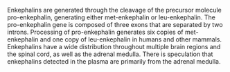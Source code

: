 Enkephalins are generated through the cleavage of the precursor molecule pro-enkephalin, generating either met-enkephalin or leu-enkephalin. The pro-enkephalin gene is composed of three exons that are separated by two introns. Processing of pro-enkephalin generates six copies of met-enkephalin and one copy of leu-enkephalin in humans and other mammals. Enkephalins have a wide distribution throughout multiple brain regions and the spinal cord, as well as the adrenal medulla. There is speculation that enkephalins detected in the plasma are primarily from the adrenal medulla.